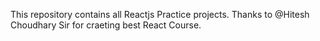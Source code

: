 This repository contains all Reactjs Practice projects.
Thanks to @Hitesh Choudhary Sir for  craeting best React Course.
